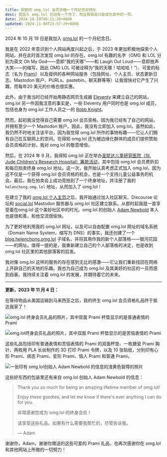 ```yaml
---
title: 祝我的 omg.lol 会员资格一个月纪念日快乐
desc: 我加入 omg.lol 已经有一个月了，而且我很高兴能成为其中的一员。
date: 2024-10-19T00:11:20+0800
updated: 2024-11-04T23:57:29+0800
---
```


2024 年 10 月 19 日是我加入 [omg.lol](https://home.omg.lol/) 的一个月纪念日。

我是在 2022 年意识到个人网站再度兴起之后，于 2023 年更加积极地探索个人网站，并在此时首次发现 omg.lol 的存在。omg.lol 有趣的名字（OMG 和 LOL 分别为英文 Oh My God——意即“我的天哪”——和 Laugh Out Loud——意即放声大笑——的缩写，因此 OMG LOL 可被诠释为“我的天哪！哈哈哈！”）、可爱的标志（名为 [Prami](https://prami.omg.lol/)）以及提供的各种网站服务（包括网址、个人主页、状态更新日志、Mastodon 账户、PURLs、pastebin、聊天群等等）让我很快对它产生了兴趣，而每年20 美元的价格也很实惠。

此外，由于我当时已经开始用静态网页生成器 [Eleventy](https://www.11ty.dev/) 来建立自己的网站，omg.lol 另一件因我注意的事实是，一些 Eleventy 用户同时也是 omg.lol 成员，包括也身为 omg.lol 工作人员之一的 [Robb Knight](https://rknight.me/)。

然而，起初我没觉得自己需要 omg.lol 会员资格，因为我已经有了自己的网站，并拥有至少一个 Mastodon 账户。因此，我没有立即加入 omg.lol。虽然如此，我仍然不时地关注该平台，因为我觉得 omg.lol 所作的事物有趣——它让人们拥有自己在互联网上的空间。在得知 omg.lol 还为被边缘化群体的成员们提供赞助会员资格的计划，我对 omg.lol 的敬意增倍。

然后，在 2024 年 9 月，我得知 omg.lol 正在举办[圣犹达儿童研究医院（St. Jude Children's Research Hospital）筹款活动](https://omglol.news/2024/08/28/supporting-st-jude-with-a-month-of-awesomeness)，其中包括 omg.lol 会员费折扣和每日拍卖终身 omg.lol 地址。这一次，我开始认真考虑正式加入 omg.lol，因为这不仅是一个获得 omg.lol 会员资格的机会，也是一个支持儿童公益事务的机会。最后，我在拍卖会上成功竞拍到了一个终身地址，并注册了我的 `helenchong.omg.lol` 地址，从而加入了 omg.lol！

在建立了我的 [omg.lol 个人主页](https://helenchong.omg.lol/)之后，我开始通过加入社区聊天、Discourse 论坛和 [social.lol](https://social.lol/) Mastodon 服务器与 omg.lol 社区建立联系。从那时起我就一直享受着在omg.lol 这个美妙社区中的时光。omg.lol 的创始人 [Adam Newbold](https://adam.omg.lol/) 本人也是很和善，和他交流很愉快。

为了更好地利用我的 omg.lol 网址，以及可以自由配置 omg.lol 网址的域名系统（Domain Name System，缩写为 DNS）的事实，我还创建了一个 [blog.helenchong.omg.lol](https://blog.helenchong.omg.lol/) 子域名，并将其用作我的新个人部落格——银河花园——的网址。值得一提的是，我重新建立自己的个人部落格的决定，也是收到 omg.lol 社区里的其他部落客的启发。

我对像 omg.lol 这样的服务的存在感到无比的感激——它让我们重新找回在网络上开辟自己的天地的乐趣。我也为自己成为 omg.lol 及其美好的社区的一员而感到自豪。我持续关注着 omg.lol 的发展，并期待着它的未来。

---

**更新，2023 年 11 月 4 日：**

在等待物品从美国运输到马来西亚之后，我的终生 omg.lol 会员资格礼品终于抵达我家了！

![omg.lol 终身会员礼品的照片，其中双面 Prami 杯垫显示的是普通表情的 Prami](https://cdn.some.pics/helenchong/6728b7f709104.jpg)

![omg.lol终身会员礼品的照片，其中双面 Prami 杯垫显示的是苦恼表情的 Prami](https://cdn.some.pics/helenchong/6728b8092e3ad.jpg)

这些礼品包括印有普通表情和苦恼表情的 Prami 的双面杯垫、一枚搪瓷 Prami 胸针、两枚用 PLA 长丝制作的 3D 打印 Prami 令牌，以及 10 张贴纸，分别印有心形 Prami、病态 Prami、变形 Prami、恼人 Prami 和普通 Prami。

![一张印有 omg.lol创始人 Adam Newbold 的信息的浅黄色智障的照片](https://cdn.some.pics/helenchong/6728b81b68b5a.jpg)

这些好东西的包装里还有来自 omg.lol 创始人 Adam Newbold 的信息：

> Thank you so much for being an amazing lifetime member of omg.lol!
>
> Enjoy these goodies, and let me know if there's ever anything I can do for you.
>
> 非常感谢您成为 omg.lol 的终身会员！
>
> 请享受这些礼品。如果有什么需要我帮忙的，尽管告诉我。
>
> — Adam

谢谢你，Adam，谢谢你赠送的这些可爱的 Prami 礼品，也再次感谢你在 omg.lol 和其他网站上所做的一切努力！